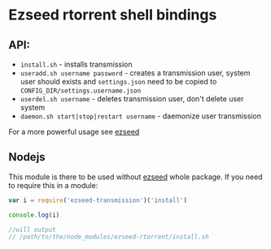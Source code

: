 # Ezseed rtorrent shell bindings

## API:
  - `install.sh` - installs transmission
  - `useradd.sh username password` - creates a transmission user, system user should exists and `settings.json` need to be copied to `CONFIG_DIR/settings.username.json`
  - `userdel.sh username` - deletes transmission user, don't delete user system
  - `daemon.sh start|stop|restart username` - daemonize user transmission

For a more powerful usage see [ezseed](https://github.com/ezseed/ezseed)

## Nodejs

This module is there to be used without [ezseed](https://github.com/ezseed/ezseed) whole package. If you need to require this in a module:

```javascript
var i = require('ezseed-transmission')('install')

console.log(i)

//will output
// /path/to/the/node_modules/ezseed-rtorrent/install.sh
```
